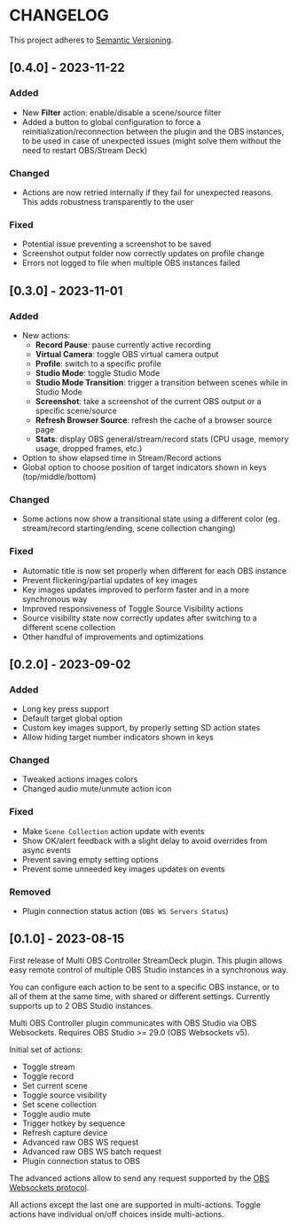 # CHANGELOG

This project adheres to [Semantic Versioning](https://semver.org/spec/v2.0.0.html).

## [0.4.0] - 2023-11-22

### Added

-   New **Filter** action: enable/disable a scene/source filter
-   Added a button to global configuration to force a reinitialization/reconnection between the plugin and the OBS instances, to be used in case of unexpected issues (might solve them without the need to restart OBS/Stream Deck)

### Changed

-   Actions are now retried internally if they fail for unexpected reasons. This adds robustness transparently to the user

### Fixed

-   Potential issue preventing a screenshot to be saved
-   Screenshot output folder now correctly updates on profile change
-   Errors not logged to file when multiple OBS instances failed

## [0.3.0] - 2023-11-01

### Added

-   New actions:
    -   **Record Pause**: pause currently active recording
    -   **Virtual Camera**: toggle OBS virtual camera output
    -   **Profile**: switch to a specific profile
    -   **Studio Mode**: toggle Studio Mode
    -   **Studio Mode Transition**: trigger a transition between scenes while in Studio Mode
    -   **Screenshot**: take a screenshot of the current OBS output or a specific scene/source
    -   **Refresh Browser Source**: refresh the cache of a browser source page
    -   **Stats**: display OBS general/stream/record stats (CPU usage, memory usage, dropped frames, etc.)
-   Option to show elapsed time in Stream/Record actions
-   Global option to choose position of target indicators shown in keys (top/middle/bottom)

### Changed

-   Some actions now show a transitional state using a different color (eg. stream/record starting/ending, scene collection changing)

### Fixed

-   Automatic title is now set properly when different for each OBS instance
-   Prevent flickering/partial updates of key images
-   Key images updates improved to perform faster and in a more synchronous way
-   Improved responsiveness of Toggle Source Visibility actions
-   Source visibility state now correctly updates after switching to a different scene collection
-   Other handful of improvements and optimizations

## [0.2.0] - 2023-09-02

### Added

-   Long key press support
-   Default target global option
-   Custom key images support, by properly setting SD action states
-   Allow hiding target number indicators shown in keys

### Changed

-   Tweaked actions images colors
-   Changed audio mute/unmute action icon

### Fixed

-   Make `Scene Collection` action update with events
-   Show OK/alert feedback with a slight delay to avoid overrides from async events
-   Prevent saving empty setting options
-   Prevent some unneeded key images updates on events

### Removed

-   Plugin connection status action (`OBS WS Servers Status`)

## [0.1.0] - 2023-08-15

First release of Multi OBS Controller StreamDeck plugin. This plugin allows easy remote control of multiple OBS Studio instances in a synchronous way.

You can configure each action to be sent to a specific OBS instance, or to all of them at the same time, with shared or different settings. Currently supports up to 2 OBS Studio instances.

Multi OBS Controller plugin communicates with OBS Studio via OBS Websockets. Requires OBS Studio >= 29.0 (OBS Websockets v5).

Initial set of actions:

-   Toggle stream
-   Toggle record
-   Set current scene
-   Toggle source visibility
-   Set scene collection
-   Toggle audio mute
-   Trigger hotkey by sequence
-   Refresh capture device
-   Advanced raw OBS WS request
-   Advanced raw OBS WS batch request
-   Plugin connection status to OBS

The advanced actions allow to send any request supported by the [OBS Websockets protocol](https://github.com/obsproject/obs-websocket/blob/master/docs/generated/protocol.md#requests).

All actions except the last one are supported in multi-actions. Toggle actions have individual on/off choices inside multi-actions.
